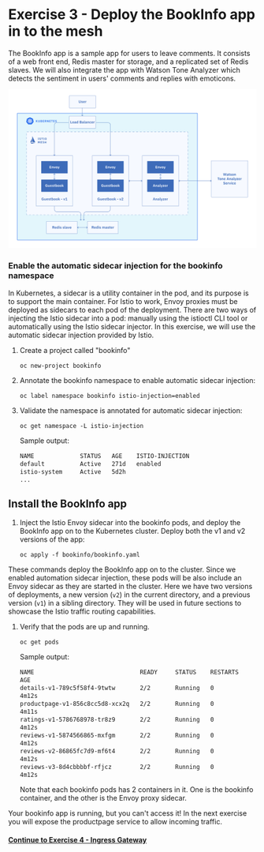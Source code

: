 # Exercise 3 - Deploy the BookInfo app in to the mesh

The BookInfo app is a sample app for users to leave comments. It consists of a web front end, Redis master for storage, and a replicated set of Redis slaves. We will also integrate the app with Watson Tone Analyzer which detects the sentiment in users' comments and replies with emoticons.

![](../README_images/istio1.jpg)


### Enable the automatic sidecar injection for the bookinfo namespace
In Kubernetes, a sidecar is a utility container in the pod, and its purpose is to support the main container. For Istio to work, Envoy proxies must be deployed as sidecars to each pod of the deployment. There are two ways of injecting the Istio sidecar into a pod: manually using the istioctl CLI tool or automatically using the Istio sidecar injector. In this exercise, we will use the automatic sidecar injection provided by Istio.

1.  Create a project called "bookinfo"
    ``` shell
    oc new-project bookinfo
    ```

2.  Annotate the bookinfo namespace to enable automatic sidecar injection:
    
    ``` shell
    oc label namespace bookinfo istio-injection=enabled
    ```
    
3.  Validate the namespace is annotated for automatic sidecar injection:
    
    ``` shell
    oc get namespace -L istio-injection
    ```
    
    Sample output:
    ``` shell
    NAME             STATUS   AGE    ISTIO-INJECTION
    default          Active   271d   enabled
    istio-system     Active   5d2h
    ...
    ```

## Install the BookInfo app

1. Inject the Istio Envoy sidecar into the bookinfo pods, and deploy the BookInfo app on to the Kubernetes cluster. Deploy both the v1 and v2 versions of the app:

    ```shell
    oc apply -f bookinfo/bookinfo.yaml
    ```

These commands deploy the BookInfo app on to the cluster. Since we enabled automation sidecar injection, these pods will be also include an Envoy sidecar as they are started in the cluster. Here we have two versions of deployments, a new version (`v2`) in the current directory, and a previous version (`v1`) in a sibling directory. They will be used in future sections to showcase the Istio traffic routing capabilities.

1. Verify that the pods are up and running.

    ```shell
    oc get pods
    ```
    Sample output:
    ```shell
    NAME                              READY     STATUS    RESTARTS   AGE
    details-v1-789c5f58f4-9twtw       2/2       Running   0          4m12s
    productpage-v1-856c8cc5d8-xcx2q   2/2       Running   0          4m11s
    ratings-v1-5786768978-tr8z9       2/2       Running   0          4m12s
    reviews-v1-5874566865-mxfgm       2/2       Running   0          4m12s
    reviews-v2-86865fc7d9-mf6t4       2/2       Running   0          4m12s
    reviews-v3-8d4cbbbbf-rfjcz        2/2       Running   0          4m12s
    ```

    Note that each bookinfo pods has 2 containers in it. One is the bookinfo container, and the other is the Envoy proxy sidecar.

Your bookinfo app is running, but you can't access it! In the next exercise you will expose the productpage service to allow incoming traffic.

#### [Continue to Exercise 4 - Ingress Gateway](../exercise-4/README.md)
